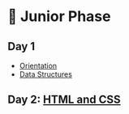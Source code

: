 # 🐛 Junior Phase

## Day 1

- [Orientation](00-orientation)
- [Data Structures](01-data-structures)

## Day 2: [HTML and CSS](02-html-and-css)
